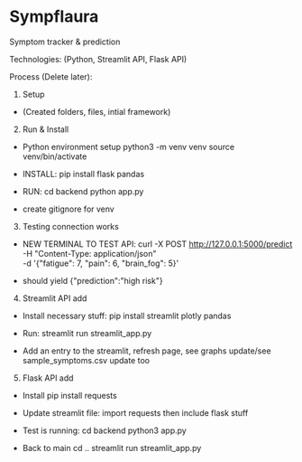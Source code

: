 # Sympflaura
Symptom tracker &amp; prediction

Technologies: 
(Python, Streamlit API, Flask API)


Process (Delete later):

1. Setup
- (Created folders, files, intial framework)


2.  Run & Install
- Python environment setup
    python3 -m venv venv
    source venv/bin/activate


- INSTALL:
    pip install flask pandas

- RUN: 
    cd backend
    python app.py

- create gitignore for venv


3.  Testing connection works
- NEW TERMINAL TO TEST API:
curl -X POST http://127.0.0.1:5000/predict \
  -H "Content-Type: application/json" \
  -d '{"fatigue": 7, "pain": 6, "brain_fog": 5}'

- should yield 
  {"prediction":"high risk"}


4. Streamlit API add
- Install necessary stuff: 
    pip install streamlit plotly pandas
- Run: 
    streamlit run streamlit_app.py

- Add an entry to the streamlit, refresh page, see graphs update/see sample_symptoms.csv update too

5. Flask API add
- Install
    pip install requests
- Update streamlit file: 
    import requests
    then include flask stuff
- Test is running:
    cd backend
    python3 app.py

- Back to main
    cd .. 
    streamlit run streamlit_app.py


